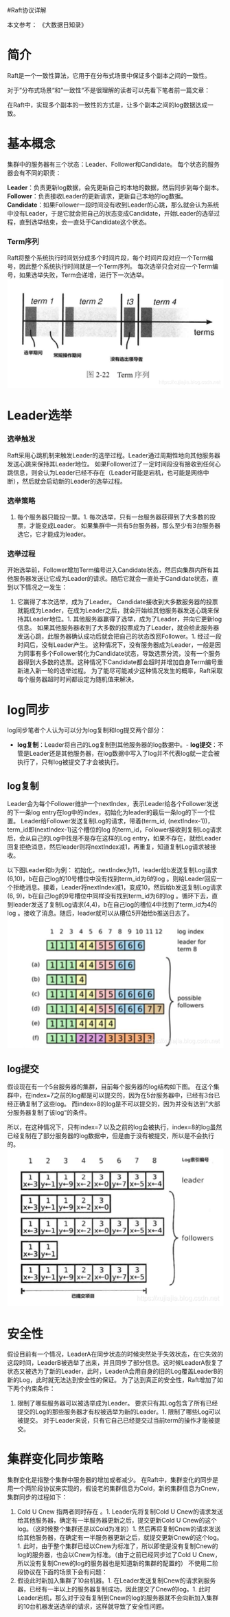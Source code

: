 #Raft协议详解
>  
 本文参考： 《大数据日知录》  


# 简介

Raft是一个一致性算法，它用于在分布式场景中保证多个副本之间的一致性。

>  
 对于”分布式场景“和”一致性“不是很理解的读者可以先看下笔者前一篇文章： 


在Raft中，实现多个副本的一致性的方式是，让多个副本之间的log数据达成一致。

# 基本概念

集群中的服务器有三个状态：Leader、Follower和Candidate。 每个状态的服务器会有不同的职责：

**Leader**：负责更新log数据，会先更新自己的本地的数据，然后同步到每个副本。 **Follower**：负责接收Leader的更新请求，更新自己本地的log数据。 **Candidate**：如果Follower一段时间没有收到Leader的心跳，那么就会认为系统中没有Leader，于是它就会把自己的状态变成Candidate，开始Leader的选举过程，直到选举结束，会一直处于Candidate这个状态。

### Term序列

Raft将整个系统执行时间划分成多个时间片段，每个时间片段对应一个Term编号，因此整个系统执行时间就是一个Term序列。 每次选举只会对应一个Term编号，如果选举失败，Term会递增，进行下一次选举。 <img src="https://raw.githubusercontent.com/Double2hao/xujiajia_blog/main/img/16210039129560.png" alt="在这里插入图片描述">

# Leader选举

### 选举触发

Raft采用心跳机制来触发Leader的选举过程。Leader通过周期性地向其他服务器发送心跳来保持其Leader地位。 如果Follower过了一定时间段没有接收到任何心跳信息，则会认为Leader已经不存在（Leader可能是宕机，也可能是网络中断），然后就会启动新的Leader的选举过程。

### 选举策略
1. 每个服务器只能投一票。1. 每次选举，只有一台服务器获得到了大多数的投票，才能变成Leader。 如果集群中一共有5台服务器，那么至少有3台服务器选它，它才能成为leader。
### 选举过程

开始选举前，Follower增加Term编号进入Candidate状态，然后向集群内所有其他服务器发送让它成为Leader的请求。随后它就会一直处于Candidate状态，直到以下情况之一发生：
1. 它赢得了本次选举，成为了Leader。 Candidate接收到大多数服务器的投票就能成为Leader，在成为Leader之后，就会开始给其他服务器发送心跳来保持其Leader地位。1. 其他服务器赢得了选举，成为了Leader，并向它更新log信息。 如果其他服务器收到了大多数的投票成为了Leader，就会给此服务器发送心跳，此服务器确认成功后就会把自己的状态改回Follower。1. 经过一段时间后，没有Leader产生。 这种情况下，没有服务器成为Leader，一般是因为同事有多个Follower转化为Candidate状态，导致选票分流，没有一个服务器得到大多数的选票。这种情况下Candidate都会超时并增加自身Term编号重新进入新一轮的选举过程。 为了能尽可能减少这种情况发生的概率，Raft采取每个服务器超时时间都设定为随机值来解决。
# log同步

log同步笔者个人认为可以分为log复制和log提交两个部分：
- **log复制**：Leader将自己的Log复制到其他服务器的log数据中。- **log提交**：不管是Leader还是其他服务器，在log数据中写入了log并不代表log就一定会被执行了，只有log被提交了才会被执行。
## log复制

Leader会为每个Follower维护一个nextIndex，表示Leader给各个Follower发送的下一条log entry在log中的index，初始化为leader的最后一条log的下一个位置。 Leader给Follower发送复制Log的请求，带着(term_id, (nextIndex-1))， term_id即(nextIndex-1)这个槽位的log 的term_id，Follower接收到复制Log请求后，会从自己的Log中找是不是存在这样的Log entry，如果不存在，就给Leader回复拒绝消息，然后leader则将nextIndex减1，再重复，知道复制Log请求被接收。

以下图Leader和b为例： 初始化，nextIndex为11，leader给b发送复制Log请求(6,10)，b在自己log的10号槽位中没有找到term_id为6的log 。则给Leader回应一个拒绝消息。接着，Leader将nextIndex减1，变成10，然后给b发送复制Log请求(6, 9)，b在自己log的9号槽位中同样没有找到term_id为6的log 。循环下去，直到leader发送了复制Log请求(4,4)，b在自己log的槽位4中找到了term_id为4的log 。接收了消息。随后，leader就可以从槽位5开始给b推送日志了。 <img src="https://raw.githubusercontent.com/Double2hao/xujiajia_blog/main/img/16210039130691.png" alt="在这里插入图片描述">

## log提交

假设现在有一个5台服务器的集群，目前每个服务器的log结构如下图。 在这个集群中，在index=7之前的log都是可以提交的，因为在5台服务器中，已经有3台已经正确复制了这些log。 而index=8的log是不可以提交的，因为并没有达到”大部分服务器复制了该log“的条件。

所以，在这种情况下，只有index=7 以及之前的log会被执行，index=8的log虽然已经复制在了部分服务器的log数据中，但是由于没有被提交，所以是不会执行的。 <img src="https://raw.githubusercontent.com/Double2hao/xujiajia_blog/main/img/16210039131572.png" alt="在这里插入图片描述">

# 安全性

假设目前有一个情况，LeaderA在同步状态的时候突然处于失效状态，在它失效的这段时间，LeaderB被选举了出来，并且同步了部分信息。这时候LeaderA恢复了状态又被选为了新的Leader，此时，LeaderA会用自身的旧的Log覆盖LeaderB的新的Log，此时就无法达到安全性的保证。 为了达到真正的安全性，Raft增加了如下两个约束条件：
1. 限制了哪些服务器可以被选举成为Leader。 要求只有其Log包含了所有已经提交的Log的那些服务器才有权被选举为新的Leader。1. 限制了哪些Log可以被提交。 对于Leader来说，只有它自己已经提交过当前term的操作才能被提交。
# 集群变化同步策略

集群变化是指整个集群中服务器的增加或者减少。 在Raft中，集群变化的同步是用一个两阶段协议来实现的，假设老的集群信息为Cold，新的集群信息为Cnew，集群同步的过程如下：
1. Cold U Cnew 指两者同时存在 。1. Leader先将复制Cold U Cnew的请求发送给其他服务器，确定有一半服务器更新之后，提交更新Cold U Cnew的这个log。（这时候整个集群还是以Cold为准的）1. 然后再将复制Cnew的请求发送给其他服务器，在确定有一半服务器更新之后，就提交更新Cnew的这个log。1. 此时，由于整个集群已经以Cnew为标准了，所以即使是没有复制Cnew的log的服务器，也会以Cnew为标准。（由于之前已经同步过了Cold U Cnew，所以没有复制Cnew的log的服务器也是知道新的集群的配置的）
不使用二阶段协议在下面的场景下会有问题：
1. 假设此时新加入集群了10台机器。1. 在Leader发送复制Cnew的请求到服务器，已经有一半以上的服务器复制成功，因此提交了Cnew的log。1. 此时Leader宕机，那么对于没有复制到Cnew的log的服务器就不会向新加入集群的10台机器发送选举的请求，这样就导致了安全性问题。